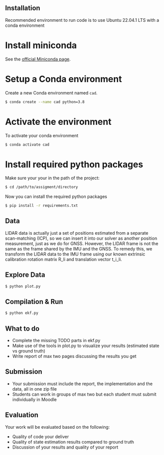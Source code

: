 ## Installation

Recommended environment to run code is to use Ubuntu 22.04.1 LTS with a conda environment

# Install miniconda

See the [official Miniconda page](https://conda.io/en/latest/miniconda.html).

# Setup a Conda environment

Create a new Conda environment named `cad`.

```bash
$ conda create --name cad python=3.8
```

# Activate the environment

To activate your conda environment

```bash
$ conda activate cad
```

# Install required python packages

Make sure your your in the path of the project: 

```bash
$ cd /path/to/assigment/directory
```

Now you can install the required python packages

```bash
$ pip install -r requirements.txt
```

## Data

LIDAR data is actually just a set of positions estimated from a separate scan-matching (ICP), 
so we can insert it into our solver as another position measurement, just as we do for GNSS. 
However, the LIDAR frame is not the same as the frame shared by the
IMU and the GNSS. To remedy this, we transform the LIDAR data to the IMU frame using our 
known extrinsic calibration rotation matrix R_li and translation vector t_i_li.

## Explore Data

```bash
$ python plot.py
```
## Compilation & Run


```bash
$ python ekf.py
```
## What to do

- Complete the missing TODO parts in ekf.py
- Make use of the tools in plot.py to visualize your results (estimated state vs ground truth)
- Write report of max two pages discussing the results you get

## Submission 

- Your submission must include the report, the implementation and the data, all in one zip file
- Students can work in groups of max two but each student must submit individually in Moodle

## Evaluation

Your work will be evaluated based on the following:

- Quality of code your deliver
- Quality of state estimation results compared to ground truth 
- Discussion of your results and quality of your report

